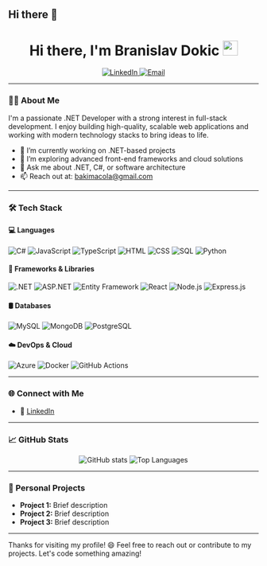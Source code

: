 ## Hi there 👋
<h1 align="center">Hi there, I'm Branislav Dokic <img src="https://media.giphy.com/media/hvRJCLFzcasrR4ia7z/giphy.gif" width="30px"></h1>

<p align="center">
  <a href="https://www.linkedin.com/in/your-linkedin-profile/" target="_blank">
    <img src="https://img.shields.io/badge/LinkedIn-0077B5?style=for-the-badge&logo=linkedin&logoColor=white" alt="LinkedIn">
  </a>
  <a href="mailto:youremail@example.com">
    <img src="https://img.shields.io/badge/Email-D14836?style=for-the-badge&logo=gmail&logoColor=white" alt="Email">
  </a>
</p>

---

### 🧑‍💻 About Me

I'm a passionate .NET Developer with a strong interest in full-stack development. I enjoy building high-quality, scalable web applications and working with modern technology stacks to bring ideas to life.

- 🔭 I’m currently working on .NET-based projects
- 🌱 I’m exploring advanced front-end frameworks and cloud solutions
- 💬 Ask me about .NET, C#, or software architecture
- 📫 Reach out at: [bakimacola@gmail.com](mailto:youremail@example.com)

---

### 🛠️ Tech Stack

#### 💻 Languages
![C#](https://img.shields.io/badge/C%23-239120?style=for-the-badge&logo=c-sharp&logoColor=white)
![JavaScript](https://img.shields.io/badge/JavaScript-F7DF1E?style=for-the-badge&logo=javascript&logoColor=black)
![TypeScript](https://img.shields.io/badge/TypeScript-007ACC?style=for-the-badge&logo=typescript&logoColor=white)
![HTML](https://img.shields.io/badge/HTML-E34F26?style=for-the-badge&logo=html5&logoColor=white)
![CSS](https://img.shields.io/badge/CSS-1572B6?style=for-the-badge&logo=css3&logoColor=white)
![SQL](https://img.shields.io/badge/SQL-4479A1?style=for-the-badge&logo=MySQL&logoColor=white)
![Python](https://img.shields.io/badge/Python-3776AB?style=for-the-badge&logo=python&logoColor=white)

#### 🚀 Frameworks & Libraries
![.NET](https://img.shields.io/badge/.NET-512BD4?style=for-the-badge&logo=dotnet&logoColor=white)
![ASP.NET](https://img.shields.io/badge/ASP.NET-0078D4?style=for-the-badge&logo=dotnet&logoColor=white)
![Entity Framework](https://img.shields.io/badge/Entity%20Framework-512BD4?style=for-the-badge&logo=dotnet&logoColor=white)
![React](https://img.shields.io/badge/React-61DAFB?style=for-the-badge&logo=react&logoColor=black)
![Node.js](https://img.shields.io/badge/Node.js-339933?style=for-the-badge&logo=node-dot-js&logoColor=white)
![Express.js](https://img.shields.io/badge/Express.js-000000?style=for-the-badge&logo=express&logoColor=white)

#### 🛢️ Databases
![MySQL](https://img.shields.io/badge/MySQL-4479A1?style=for-the-badge&logo=mysql&logoColor=white)
![MongoDB](https://img.shields.io/badge/MongoDB-47A248?style=for-the-badge&logo=mongodb&logoColor=white)
![PostgreSQL](https://img.shields.io/badge/PostgreSQL-336791?style=for-the-badge&logo=postgresql&logoColor=white)

#### ☁️ DevOps & Cloud
![Azure](https://img.shields.io/badge/Azure-0078D4?style=for-the-badge&logo=microsoft-azure&logoColor=white)
![Docker](https://img.shields.io/badge/Docker-2496ED?style=for-the-badge&logo=docker&logoColor=white)
![GitHub Actions](https://img.shields.io/badge/GitHub%20Actions-2088FF?style=for-the-badge&logo=github-actions&logoColor=white)

---

### 🌐 Connect with Me
- 💼 [LinkedIn](https://www.linkedin.com/in/branislav-dokic-ba86012aa/)

---

### 📈 GitHub Stats

<p align="center">
  <img src="https://github-readme-stats.vercel.app/api?username=BranislavDokic&show_icons=true&theme=radical" alt="GitHub stats">
  <img src="https://github-readme-stats.vercel.app/api/top-langs/?username=your-github-username&layout=compact&theme=radical" alt="Top Languages">
</p>

---

### 🎨 Personal Projects
- **Project 1:** Brief description
- **Project 2:** Brief description
- **Project 3:** Brief description

---

Thanks for visiting my profile! 😄 Feel free to reach out or contribute to my projects. Let's code something amazing!

